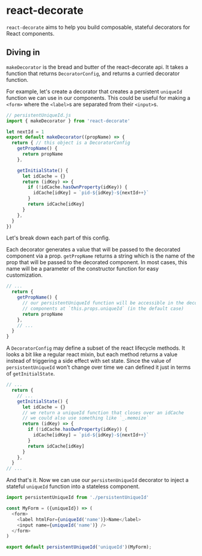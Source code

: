 # react-decorate

`react-decorate` aims to help you build composable, stateful decorators for React components.

## Diving in

`makeDecorator` is the bread and butter of the react-decorate api.
It takes a function that returns `DecoratorConfig`, and returns a curried decorator function.

For example, let's create a decorator that creates a persistent `uniqueId` function we can use in our components.
This could be useful for making a `<form>` where the `<label>`s are separated from their `<input>`s.

```javascript
// persistentUniqueId.js
import { makeDecorator } from 'react-decorate'

let nextId = 1
export default makeDecorator((propName) => {
  return { // this object is a DecoratorConfig
    getPropName() {
      return propName
    },

    getInitialState() {
      let idCache = {}
      return (idKey) => {
        if (!idCache.hasOwnProperty(idKey)) {
          idCache[idKey] = `pid-${idKey}-${nextId++}`
        }
        return idCache[idKey]
      }
    },
  }
})
```

Let's break down each part of this config.

Each decorator generates a value that will be passed to the decorated component via a prop.
`getPropName` returns a string which is the name of the prop that will be passed to the decorated component.
In most cases, this name will be a parameter of the constructor function for easy customization.

```javascript
// ...
  return {
    getPropName() {
      // our persistentUniqueId function will be accessible in the decorated
      // components at `this.props.uniqueId` (in the default case)
      return propName
    },
    // ...
  }
}
```

A `DecoratorConfig` may define a subset of the react lifecycle methods. 
It looks a bit like a regular react mixin, but each method returns a value instead of triggering a side effect with set state.
Since the value of `persistentUniqueId` won't change over time we can defined it just in terms of `getInitialState`.

```javascript
// ...
  return {
    // ...
    getInitialState() {
      let idCache = {}
      // we return a uniqueId function that closes over an idCache
      // we could also use something like `_.memoize`
      return (idKey) => {
        if (!idCache.hasOwnProperty(idKey)) {
          idCache[idKey] = `pid-${idKey}-${nextId++}`
        }
        return idCache[idKey]
      }
    },
  }
// ...
```

And that's it. Now we can use our `persistenUniqueId` decorator to inject a stateful `uniqueId` function into a stateless component.

```javascript
import persistentUniqueId from './persistentUniqueId'

const MyForm = ({uniqueId}) => (
  <form>
    <label htmlFor={uniqueId('name')}>Name</label>
    <input name={uniqueId('name')} />
  </form>
)

export default persistentUniqueId('uniqueId')(MyForm);
```
